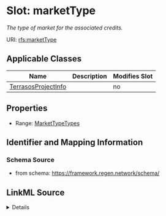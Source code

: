 

# Slot: marketType


_The type of market for the associated credits._



URI: [rfs:marketType](https://framework.regen.network/schema/marketType)



<!-- no inheritance hierarchy -->





## Applicable Classes

| Name | Description | Modifies Slot |
| --- | --- | --- |
| [TerrasosProjectInfo](TerrasosProjectInfo.md) |  |  no  |







## Properties

* Range: [MarketTypeTypes](MarketTypeTypes.md)





## Identifier and Mapping Information







### Schema Source


* from schema: https://framework.regen.network/schema/




## LinkML Source

<details>
```yaml
name: marketType
description: The type of market for the associated credits.
from_schema: https://framework.regen.network/schema/
rank: 1000
slot_uri: rfs:marketType
alias: marketType
domain_of:
- TerrasosProjectInfo
range: MarketTypeTypes

```
</details>